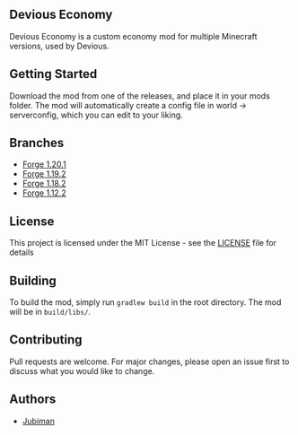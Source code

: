 ## Devious Economy
Devious Economy is a custom economy mod for multiple Minecraft versions, used by Devious.

## Getting Started
Download the mod from one of the releases, and place it in your mods folder. The mod will automatically create a config file in world -> serverconfig, which you can edit to your liking.

## Branches
* [Forge 1.20.1](https://github.com/jubiman/DeviousEconomy/tree/forge_1.20.1/main)
* [Forge 1.19.2](https://github.com/jubiman/DeviousEconomy/tree/forge_1.19.2/main)
* [Forge 1.18.2](https://github.com/jubiman/DeviousEconomy/tree/forge_1.18.2/main)
* [Forge 1.12.2](https://github.com/jubiman/DeviousEconomy/tree/forge_1.12.2/main)

## License
This project is licensed under the MIT License - see the [LICENSE](LICENSE) file for details

## Building
To build the mod, simply run `gradlew build` in the root directory. The mod will be in `build/libs/`.

## Contributing
Pull requests are welcome. For major changes, please open an issue first to discuss what you would like to change.

## Authors
* [Jubiman](https://jubiman.com/)
